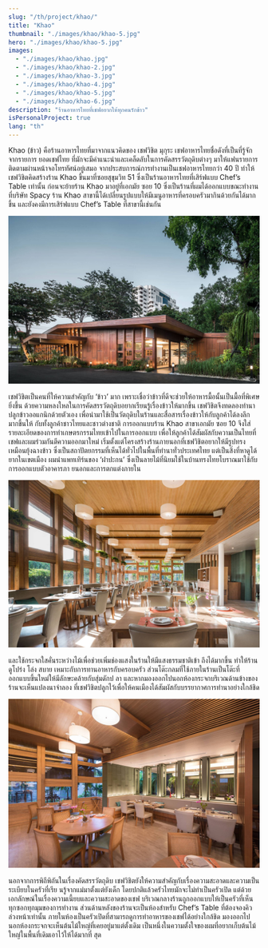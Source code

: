 ```yaml
---
slug: "/th/project/khao/"
title: "Khao"
thumbnail: "./images/khao/khao-5.jpg"
hero: "./images/khao/khao-5.jpg"
images:
  - "./images/khao/khao.jpg"
  - "./images/khao/khao-2.jpg"
  - "./images/khao/khao-3.jpg"
  - "./images/khao/khao-4.jpg"
  - "./images/khao/khao-5.jpg"
  - "./images/khao/khao-6.jpg"
description: "ร้านอาหารไทยที่เชฟอยากให้ทุกคนรักข้าว"
isPersonalProject: true
lang: "th"
---
```


Khao (ข้าว) คือร้านอาหารไทยที่มาจากแนวคิดของ เชฟวิชิต
มุกุระ เชฟอาหารไทยชื่อดังที่เป็นที่รู้จักจากรายการ ยอดเชฟไทย
ที่มักจะมีคำแนะนำและเคล็ดลับในการคัดสรรวัตถุดิบต่างๆ
มาให้แฟนรายการติดตามผ่านหน้าจอโทรทัศน์อยู่เสมอ
จากประสบการณ์การทำงานเป็นเชฟอาหารไทยกว่า 40 ปี
ทำให้เชฟวิชิตคิดสร้างร้าน Khao ขึ้นมาที่ซอยสุขุมวิท 51
ซึ่งเป็นร้านอาหารไทยที่เสิร์ฟแบบ Chef’s Table เท่านั้น ก่อนจะย้ายร้าน Khao
มาอยู่ที่เอกมัย ซอย 10 ซึ่งเป็นร้านที่ผมได้ออกแบบขณะทำงานที่บริษัท Spacy
ร้าน Khao
สาขานี้ได้เปลี่ยนรูปแบบให้มีเมนูอาหารที่ครอบครัวมากินด้วยกันได้มากขึ้น
และยังคงมีการเสิร์ฟแบบ Chef’s Table ที่สาขานี้เช่นกัน

![Khao](./images/khao/khao.jpg)

เชฟวิชิตเป็นคนที่ให้ความสำคัญกับ ‘ข้าว’ มาก
เพราะเชื่อว่าข้าวที่ดีจะช่วยให้อาหารมื้อนั้นเป็นมื้อที่พิเศษยิ่งขึ้น
ด้วยความหลงใหลในการคัดสรรวัตถุดิบอยากเรียนรู้เรื่องข้าวให้มากขึ้น
เชฟวิชิตจึงทดลองทำนา ปลูกข้าวออแกนิกด้วยตัวเอง
เพื่อนำมาใช้เป็นวัตถุดิบในร้านและสื่อสารเรื่องข้าวให้กับลูกค้าได้ลงลึกมากขึ้นให้
กับทั้งลูกค้าชาวไทยและชาวต่างชาติ การออกแบบร้าน Khao สาขาเอกมัย ซอย
10 จึงใส่รายละเอียดของการทำเกษตรกรรมไทยเข้าไปในการออกแบบ
เพื่อให้ลูกค้าได้สัมผัสกับความเป็นไทยที่เชฟและผมร่วมกันตีความออกมาใหม่
เริ่มตั้งแต่โครงสร้างร้านภายนอกที่เชฟวิชิตอยากให้มีรูปทรงเหมือนยุ้งฉางข้าว
ซึ่งเป็นสถาปัตยกรรมที่เห็นได้ทั่วไปในพื้นที่ทำนาทั่วประเทศไทย
แต่เป็นสิ่งที่หาดูได้ยากในเขตเมือง ผมนำแพทเทิร์นของ ‘ฝาปะกน’
ซึ่งเป็นลายไม้ที่นิยมใช้ในบ้านทรงไทยโบราณมาใช้กับการออกแบบตัวอาคารภา
ยนอกและการตกแต่งภายใน

![Khao 2](./images/khao/khao-2.jpg)

และใช้กระจกใสคั่นระหว่างไม้เพื่อช่วยเพิ่มช่องแสงในร้านให้มีแสงธรรมชาติเข้า
ถึงได้มากขึ้น ทำให้ร้านดูโปร่ง โล่ง สบาย เหมาะกับการทานอาหารกับครอบครัว
ส่วนโต๊ะกลมที่ใช้ภายในร้านเป็นโต๊ะที่ออกแบบขึ้นใหม่ให้มีลักษะคล้ายกับสุ่มดักป
ลา
และหากมองออกไปนอกห้องกระจกบริเวณด้านข้างของร้านจะเห็นแปลงนาจำลอง
ที่เชฟวิชิตปลูกไว้เพื่อให้คนเมืองได้สัมผัสกับบรรยากาศการทำนาอย่างใกล้ชิด

![Khao 3](./images/khao/khao-3.jpg)

นอกจากการพิถีพิถันในเรื่องคัดสรรวัตถุดิบ
เชฟวิชิตยังให้ความสำคัญกับเรื่องความสะอาดและความเป็นระเบียบในครัวที่เรีย
นรู้จากแม่มาตั้งแต่ยังเด็ก โดยปกติแล้วครัวไทยมักจะไม่ทำเป็นครัวเปิด
แต่ด้วยเอกลักษณ์ในเรื่องความเนี้ยบและความสะอาดของเชฟ
บริเวณกลางร้านถูกออกแบบให้เป็นครัวที่เห็นทุกซอกทุกมุมของการทำงาน
ส่วนด้านหลังของร้านจะเป็นห้องสำหรับ Chef’s Table
ที่ต้องจองคิวล่วงหน้าเท่านั้น
ภายในห้องเป็นครัวเปิดที่สามารถดูการทำอาหารของเชฟได้อย่างใกล้ชิด
มองออกไปนอกห้องกระจกจะเห็นต้นไม้ใหญ่ที่เคยอยู่มาแต่ตั้งเดิม
เป็นหนึ่งในความตั้งใจของผมที่อยากเก็บต้นไม้ใหญ่ในพื้นที่เดิมเอาไว้ให้ได้มากที่
สุด
